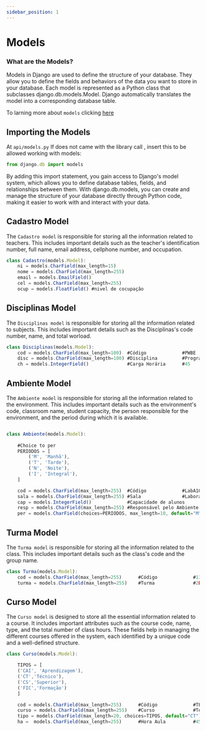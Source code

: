 ```yaml
---
sidebar_position: 1
---
```


# Models

### What are the Models?

Models in Django are used to define the structure of your database. They allow you to define the fields and behaviors of the data you want to store in your database. Each model is represented as a Python class that subclasses django.db.models.Model. Django automatically translates the model into a corresponding database table.

To larning more about `models` clicking [here](https://docs.djangoproject.com/en/5.2/topics/db/models/)


## Importing the Models

At `api/models.py` If does not came with the library call , insert this to be allowed working with models:

```jsx title="back/api/models.py"
from django.db import models  
```

By adding this import statement, you gain access to Django's model system, which allows you to define database tables, fields, and relationships between them. With django.db.models, you can create and manage the structure of your database directly through Python code, making it easier to work with and interact with your data.


## Cadastro Model

The `Cadastro model` is responsible for storing all the information related to teachers. This includes important details such as the teacher's identification number, full name, email address, cellphone number, and occupation.

```jsx title="back/api/models.py"
class Cadastro(models.Model):
    ni = models.CharField(max_length=15)
    nome = models.CharField(max_length=255)
    email = models.EmailField()
    cel = models.CharField(max_length=255)
    ocup = models.FloatField() #nivel de cocupação
```

## Disciplinas Model

The `Disciplinas model` is responsible for storing all the information related to subjects. This includes important details such as the Disciplinas's code number, name, and total worload.

```jsx title="back/api/models.py"
class Disciplinas(models.Model):
    cod = models.CharField(max_length=100)  #Código             #PWBE
    disc = models.CharField(max_length=100) #Disciplina         #Programação Web Back End
    ch = models.IntegerField()              #Carga Horária      #45
```



## Ambiente Model

The `Ambiente model` is responsible for storing all the information related to the environment. This includes important details such as the environment's code, classroom name, student capacity, the person responsible for the environment, and the period during which it is available.

```jsx title="back/api/models.py"

class Ambiente(models.Model):
    
    #Choice to per
    PERIODOS = [
        ('M', 'Manhã'),
        ('T', 'Tarde'),
        ('N', 'Noite'),
        ('I', 'Integral'),
    ]

    cod = models.CharField(max_length=255)  #Código             #LabA101
    sala = models.CharField(max_length=255) #Sala               #Laboratório de Informáica
    cap = models.IntegerField()             #Capacidade de alunos
    resp = models.CharField(max_length=255) #Responsável pelo Ambiente
    per = models.CharField(choices=PERIODOS, max_length=10, default="M") #periodo

```

## Turma Model

The `Turma model` is responsible for storing all the information related to the class. This includes important details such as the class's code and the group name.

```jsx title="back/api/models.py"
class Turma(models.Model):
    cod = models.CharField(max_length=255)      #Código             #13
    turma = models.CharField(max_length=255)    #Turma              #2DS-TB

```

## Curso Model

The `Curso model` is designed to store all the essential information related to a course. It includes important attributes such as the course code, name, type, and the total number of class hours. These fields help in managing the different courses offered in the system, each identified by a unique code and a well-defined structure.

```jsx title="back/api/models.py"
class Curso(models.Model):

    TIPOS = [
    ('CAI', 'Aprendizagem'),
    ('CT','Técnico'),
    ('CS','Superior'),
    ('FIC','Formação')
    ]

    cod = models.CharField(max_length=255)      #Código             #TEC
    curso = models.CharField(max_length=255)    #Curso              #Técnico em Desenvolvimento de Sistemas
    tipo = models.CharField(max_length=20, choices=TIPOS, default="CT")
    ha =  models.CharField(max_length=255)      #Hora Aula          #45

